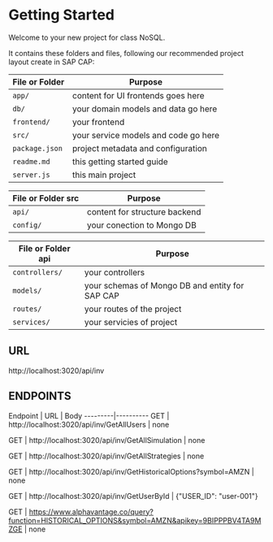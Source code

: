 # Getting Started

Welcome to your new project for class NoSQL.

It contains these folders and files, following our recommended project layout create in SAP CAP:

File or Folder | Purpose
---------|----------
`app/` | content for UI frontends goes here
`db/` | your domain models and data go here
`frontend/` | your frontend
`src/` | your service models and code go here
`package.json` | project metadata and configuration
`readme.md` | this getting started guide
`server.js` | this main project

File or Folder src | Purpose
---------|----------
`api/` | content for structure backend
`config/` | your conection to Mongo DB

File or Folder api | Purpose
---------|----------
`controllers/` | your controllers
`models/` | your schemas of Mongo DB and entity for SAP CAP
`routes/` | your routes of the project
`services/` | your servicies of project


## URL

http://localhost:3020/api/inv

## ENDPOINTS
Endpoint | URL | Body
---------|----------
GET  |  http://localhost:3020/api/inv/GetAllUsers | none

GET  |  http://localhost:3020/api/inv/GetAllSimulation | none

GET  |  http://localhost:3020/api/inv/GetAllStrategies | none

GET  |  http://localhost:3020/api/inv/GetHistoricalOptions?symbol=AMZN | none

GET  |  http://localhost:3020/api/inv/GetUserById | {"USER_ID": "user-001"}

GET | https://www.alphavantage.co/query?function=HISTORICAL_OPTIONS&symbol=AMZN&apikey=9BIPPPBV4TA9MZGE | none

